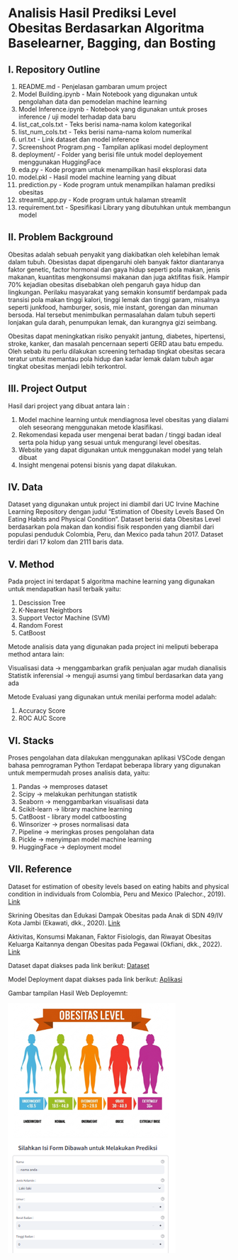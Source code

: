 # Analisis Hasil Prediksi Level Obesitas Berdasarkan Algoritma Baselearner, Bagging, dan Bosting

## I. Repository Outline
1. README.md - Penjelasan gambaran umum project
2. Model Building.ipynb - Main Notebook yang digunakan untuk pengolahan data dan pemodelan machine learning
3. Model Inference.ipynb - Notebook yang digunakan untuk proses inference / uji model terhadap data baru
4. list_cat_cols.txt - Teks berisi nama-nama kolom kategorikal
5. list_num_cols.txt - Teks berisi nama-nama kolom numerikal
6. url.txt - Link dataset dan model inference
7. Screenshoot Program.png - Tampilan aplikasi model deployment
8. deployment/ - Folder yang berisi file untuk model deployement menggunakan HuggingFace
9. eda.py - Kode program untuk menampilkan hasil eksplorasi data 
10. model.pkl - Hasil model machine learning yang dibuat
11. prediction.py - Kode program untuk menampilkan halaman prediksi obesitas
12. streamlit_app.py - Kode program untuk halaman streamlit
13. requirement.txt - Spesifikasi Library yang dibutuhkan untuk membangun model

## II.  Problem Background
Obesitas adalah sebuah penyakit yang diakibatkan oleh kelebihan lemak dalam tubuh. Obesistas dapat dipengaruhi oleh banyak faktor diantaranya faktor genetic, factor hormonal dan gaya hidup seperti pola makan, jenis makanan, kuantitas mengkonsumsi makanan dan juga aktifitas fisik. Hampir 70% kejadian obesitas disebabkan oleh pengaruh gaya hidup dan lingkungan. Perilaku masyarakat yang semakin konsumtif berdampak pada transisi pola makan tinggi kalori, tinggi lemak dan tinggi garam, misalnya seperti junkfood, hamburger, sosis, mie instant, gorengan dan minuman bersoda. Hal tersebut menimbulkan permasalahan dalam tubuh seperti lonjakan gula darah, penumpukan lemak, dan kurangnya gizi seimbang.

Obesitas dapat meningkatkan risiko penyakit jantung, diabetes, hipertensi, stroke, kanker, dan masalah pencernaan seperti GERD atau batu empedu. Oleh sebab itu perlu dilakukan screening terhadap tingkat obesitas secara teratur untuk memantau pola hidup dan kadar lemak dalam tubuh agar tingkat obesitas menjadi lebih terkontrol.

## III. Project Output
Hasil dari project yang dibuat antara lain :
1. Model machine learning untuk mendiagnosa level obesitas yang dialami oleh seseorang menggunakan metode klasifikasi. 
2. Rekomendasi kepada user mengenai berat badan / tinggi badan ideal serta pola hidup yang sesuai untuk mengurangi level obesitas. 
3. Website yang dapat digunakan untuk menggunakan model yang telah dibuat
4. Insight mengenai potensi bisnis yang dapat dilakukan.

## IV. Data
Dataset yang digunakan untuk project ini diambil dari UC Irvine Machine Learning Repository dengan judul “Estimation of Obesity Levels Based On Eating Habits and Physical Condition”. 
Dataset berisi data Obesitas Level berdasarkan pola makan dan kondisi fisik responden yang diambil dari populasi penduduk Colombia, Peru, dan Mexico pada tahun 2017.
Dataset terdiri dari 17 kolom dan 2111 baris data.

## V. Method
Pada project ini terdapat 5 algoritma machine learning yang digunakan untuk mendapatkan hasil terbaik yaitu:
1. Descission Tree
2. K-Nearest Neightbors
3. Support Vector Machine (SVM)
4. Random Forest
5. CatBoost

Metode analisis data yang digunakan pada project ini meliputi beberapa method antara lain:

Visualisasi data -> menggambarkan grafik penjualan agar mudah dianalisis
Statistik inferensial -> menguji asumsi yang timbul berdasarkan data yang ada

Metode Evaluasi yang digunakan untuk menilai performa model adalah:
1. Accuracy Score
2. ROC AUC Score

## VI. Stacks
Proses pengolahan data dilakukan menggunakan aplikasi VSCode dengan bahasa pemrograman Python Terdapat beberapa library yang digunakan untuk mempermudah proses analisis data, yaitu:
1. Pandas -> memproses dataset
2. Scipy -> melakukan perhitungan statistik
3. Seaborn -> menggambarkan visualisasi data
4. Scikit-learn -> library machine learning
5. CatBoost - library model catboosting
6. Winsorizer -> proses normalisasi data
7. Pipeline -> meringkas proses pengolahan data
8. Pickle -> menyimpan model machine learning
9. HuggingFace -> deployment model 

## VII. Reference

Dataset for estimation of obesity levels based on eating habits and physical condition in individuals from Colombia, Peru and Mexico (Palechor., 2019). [Link](https://www.sciencedirect.com/science/article/pii/S2352340919306985)

Skrining Obesitas dan Edukasi Dampak Obesitas pada Anak di SDN 49/IV Kota Jambi (Ekawati, dkk., 2020). [Link](https://garuda.kemdikbud.go.id/documents/detail/1944834) 

Aktivitas, Konsumsi Makanan, Faktor Fisiologis, dan Riwayat Obesitas Keluarga Kaitannya dengan Obesitas pada Pegawai (Okfiani, dkk., 2022). [Link](https://e-journal.unair.ac.id/AMNT/article/view/20060/22213) 

Dataset dapat diakses pada link berikut:
[Dataset](https://archive.ics.uci.edu/dataset/544/estimation+of+obesity+levels+based+on+eating+habits+and+physical+condition) 

Model Deployment dapat diakses pada link berikut:
[Aplikasi](https://huggingface.co/spaces/prasetyoaji/Milestone2) 

Gambar tampilan Hasil Web Deployemnt:

![Tampilan Program](./Screnshoot%20Program.PNG)
